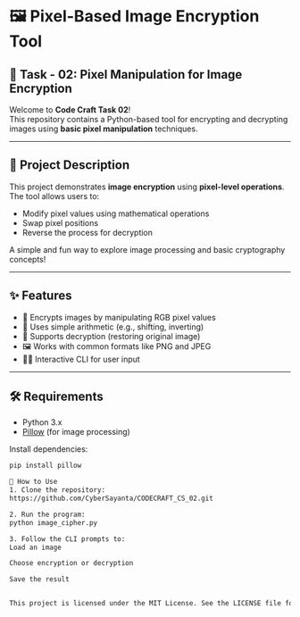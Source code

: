 # 🖼️ Pixel-Based Image Encryption Tool

## 🔐 Task - 02: Pixel Manipulation for Image Encryption

Welcome to **Code Craft Task 02**!  
This repository contains a Python-based tool for encrypting and decrypting images using **basic pixel manipulation** techniques.

---

## 🧩 Project Description

This project demonstrates **image encryption** using **pixel-level operations**. The tool allows users to:
- Modify pixel values using mathematical operations
- Swap pixel positions
- Reverse the process for decryption

A simple and fun way to explore image processing and basic cryptography concepts!

---

## ✨ Features

- 🔄 Encrypts images by manipulating RGB pixel values
- 🧮 Uses simple arithmetic (e.g., shifting, inverting)
- 🔁 Supports decryption (restoring original image)
- 🖼️ Works with common formats like PNG and JPEG
- 🧑‍💻 Interactive CLI for user input

---

## 🛠️ Requirements

- Python 3.x
- [Pillow](https://pypi.org/project/Pillow/) (for image processing)

Install dependencies:
```bash
pip install pillow

🚀 How to Use
1. Clone the repository:
https://github.com/CyberSayanta/CODECRAFT_CS_02.git

2. Run the program:
python image_cipher.py

3. Follow the CLI prompts to:
Load an image

Choose encryption or decryption

Save the result


This project is licensed under the MIT License. See the LICENSE file for details.
